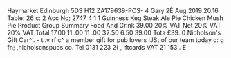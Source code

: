 Haymarket Edinburgh 5DS H12 ZA179639-POS- 4 Gary 2Ẽ Aug 2019 20.16 Table: 26 c: 2 Acc No; 2747 4 1 1 Guinness Keg Steak Ale Pie Chicken Mush Pie Product Group Summary Food And Grink 39.00 20% VAT Net 20% VAT 20% VAT Total 17.00 11 .00 11 .00 32.50 6.50 39.00 Tota £39. 0 Nicholson's Gift Car^'. - ti.v rf c^ a member gift for pub lovers jJSt of our team today c: g fn; ,nicholscnspuos.co. Tel 0131 223 2( , iftcards VAT 21 153 . E